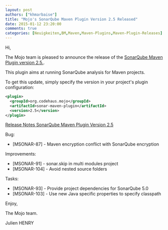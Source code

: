```yaml
---
layout: post
authors: ["khmarbaise"]
title: "Mojo's SonarQube Maven Plugin Version 2.5 Released"
date: 2015-01-12 23:20:00
comments: true
categories: [Neuigkeiten,BM,Maven,Maven-Plugins,Maven-Plugin-Releases]
---
```

Hi,

The Mojo team is pleased to announce the release of the 
[SonarQube Maven Plugin version 2.5.](http://mojo.codehaus.org/sonar-maven-plugin/index.html).

This plugin aims at running SonarQube analysis for Maven projects.

To get this update, simply specify the version in your project's plugin configuration:

``` xml
<plugin>
  <groupId>org.codehaus.mojo</groupId>
  <artifactId>sonar-maven-plugin</artifactId>
  <version>2.5</version>
</plugin>
```

<!-- more -->

[Release Notes SonarQube Maven Plugin Version 2.5](http://jira.codehaus.org/secure/ReleaseNote.jspa?projectId=12430&version=20451)


Bug:

 * [MSONAR-87] - Maven encryption conflict with SonarQube encryption

Improvements:

 * [MSONAR-91] - sonar.skip in multi modules project
 * [MSONAR-104] - Avoid nested source folders

Tasks:

 * [MSONAR-93] - Provide project dependencies for SonarQube 5.0
 * [MSONAR-103] - Use new Java specific properties to specify classpath

Enjoy,

The Mojo team.

Julien HENRY 
